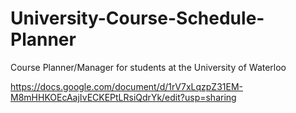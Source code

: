 # University-Course-Schedule-Planner
Course Planner/Manager for students at the University of Waterloo 

https://docs.google.com/document/d/1rV7xLqzpZ31EM-M8mHHKOEcAajIvECKEPtLRsiQdrYk/edit?usp=sharing
